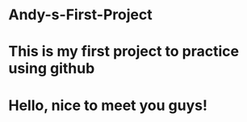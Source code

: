 # Andy-s-First-Project
# This is my first project to practice using github 
# Hello, nice to meet you guys!
